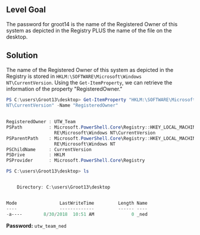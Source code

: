 ## Level Goal
The password for groot14 is the name of the Registered Owner of this system as depicted in the Registry PLUS the name of the file on the desktop.

## Solution
The name of the Registered Owner of this system as depicted in the Registry is stored in <code>HKLM:\SOFTWARE\Microsoft\Windows 
NT\CurrentVersion</code>. Using the <code>Get-ItemProperty</code>, we can retrieve the information of the property "RegisteredOwner."
```powershell
PS C:\users\Groot13\desktop> Get-ItemProperty "HKLM:\SOFTWARE\Microsoft\Windows 
NT\CurrentVersion" -Name "RegisteredOwner"                                      
                                                                                
                                                                                
RegisteredOwner : UTW_Team                                                      
PSPath          : Microsoft.PowerShell.Core\Registry::HKEY_LOCAL_MACHINE\SOFTWA 
                  RE\Microsoft\Windows NT\CurrentVersion                        
PSParentPath    : Microsoft.PowerShell.Core\Registry::HKEY_LOCAL_MACHINE\SOFTWA 
                  RE\Microsoft\Windows NT                                       
PSChildName     : CurrentVersion                                                
PSDrive         : HKLM                                                          
PSProvider      : Microsoft.PowerShell.Core\Registry                            

PS C:\users\Groot13\desktop> ls


    Directory: C:\users\Groot13\desktop


Mode                LastWriteTime         Length Name                          
----                -------------         ------ ----                          
-a----        8/30/2018  10:51 AM              0 _ned        
```
<strong>Password:</strong> <code>utw_team_ned</code>

